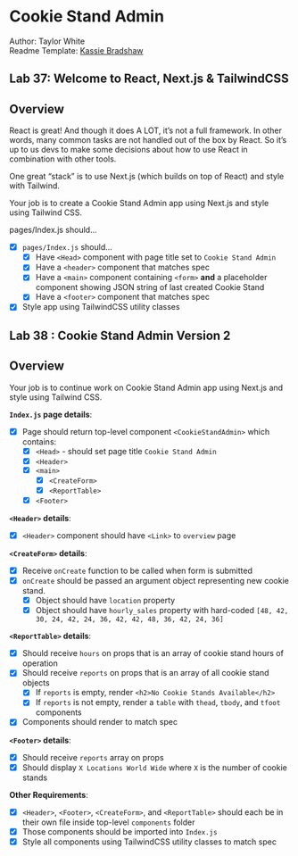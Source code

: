 # Cookie Stand Admin

Author: Taylor White  
Readme Template: [Kassie Bradshaw](ttps://github.com/kassiebradshaw/cookie-stand-admin/blob/main/README.md)

## Lab 37: Welcome to React, Next.js & TailwindCSS

## Overview

React is great! And though it does A LOT, it’s not a full framework. In other words, many common tasks are not handled out of the box by React. So it’s up to us devs to make some decisions about how to use React in combination with other tools.

One great “stack” is to use Next.js (which builds on top of React) and style with Tailwind.

Your job is to create a Cookie Stand Admin app using Next.js and style using Tailwind CSS.

pages/Index.js should...

- [x] `pages/Index.js` should...
  - [x] Have `<Head>` component with page title set to `Cookie Stand Admin`
  - [x] Have a `<header>` component that matches spec
  - [x] Have a `<main>` component containing `<form>` **and** a placeholder component showing JSON string of last created Cookie Stand
  - [x] Have a `<footer>` component that matches spec
- [x] Style app using TailwindCSS utility classes

## Lab 38 : Cookie Stand Admin Version 2

## Overview

Your job is to continue work on Cookie Stand Admin app using Next.js and style using Tailwind CSS.

**`Index.js` page details**:

- [x] Page should return top-level component `<CookieStandAdmin>` which contains:
  - [x] `<Head>` - should set page title `Cookie Stand Admin`
  - [x] `<Header>`
  - [x] `<main>`
    - [x] `<CreateForm>`
    - [x] `<ReportTable>`
  - [x] `<Footer>`

**`<Header>` details**:

- [x] `<Header>` component should have `<Link>` to `overview` page

**`<CreateForm>` details**:

- [x] Receive `onCreate` function to be called when form is submitted
- [x] `onCreate` should be passed an argument object representing new cookie stand.
  - [x] Object should have `location` property
  - [x] Object should have `hourly_sales` property with hard-coded `[48, 42, 30, 24, 42, 24, 36, 42, 42, 48, 36, 42, 24, 36]`

**`<ReportTable>` details**:

- [x] Should receive `hours` on props that is an array of cookie stand hours of operation
- [x] Should receive `reports` on props that is an array of all cookie stand objects
  - [x] If `reports` is empty, render `<h2>No Cookie Stands Available</h2>`
  - [x] If `reports` is not empty, render a `table` with `thead`, `tbody`, and `tfoot` components
- [x] Components should render to match spec

**`<Footer>` details**:

- [x] Should receive `reports` array on props
- [x] Should display `X Locations World Wide` where `X` is the number of cookie stands

**Other Requirements**:

- [x] `<Header>`, `<Footer>`, `<CreateForm>`, and `<ReportTable>` should each be in their own file inside top-level `components` folder
- [x] Those components should be imported into `Index.js`
- [x] Style all components using TailwindCSS utility classes to match spec
